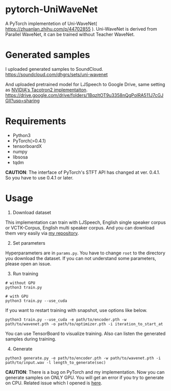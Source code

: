 # pytorch-UniWaveNet

A PyTorch implementetion of Uni-WaveNet( https://zhuanlan.zhihu.com/p/44702855 ). Uni-WaveNet is derived from Parallel WaveNet, it can be trained without Teacher WaveNet.

# Generated samples

I uploaded generated samples to SoundCloud.
https://soundcloud.com/dhgrs/sets/uni-wavenet

And uploaded pretrained model for LJSpeech to Google Drive, same setting as [NVIDIA's Tacotron2 implementaiton](https://github.com/NVIDIA/tacotron2).
https://drive.google.com/drive/folders/1BqzltOT9u3358nQgPolRA511J7cGJGlI?usp=sharing

# Requirements

- Python3
- PyTorch(>0.4.1)
- tensorboardX
- numpy
- libsosa
- tqdm

**CAUTION**: The interface of PyTorch's STFT API has changed at ver. 0.4.1. So you have to use 0.4.1 or later.

# Usage
1. Download dataset

This implementation can train with LJSpeech, English single speaker corpus or VCTK-Corpus, English multi speaker corpus. And you can download them very easily via [my repository](https://github.com/dhgrs/download_dataset).

2. Set parameters

Hyperparameters are in `params.py`. You have to change `root` to the directory you download the dataset. If you can not understand some parameters, please open an issue.

3. Run training

```
# without GPU
python3 train.py

# with GPU
python3 train.py --use_cuda
```
If you want to restart training with snapshot, use options like below.
```
python3 train.py --use_cuda -e path/to/encoder.pth -w path/to/wavenet.pth -o path/to/optimizer.pth -i iteration_to_start_at
```
You can use TensorBoard to visualize training. Also can listen the generated samples during training.

4. Generate

```
python3 generate.py -e path/to/encoder.pth -w path/to/wavenet.pth -i path/to/input.wav -l length_to_generate(sec)
```

**CAUTION**: There is a bug on PyTorch and my implementation. Now you can generate samples on ONLY GPU. You will get an error if you try to generate on CPU. Related issue which I opened is [here](https://github.com/pytorch/pytorch/issues/12484).

